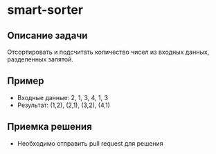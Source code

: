 # smart-sorter

## Описание задачи

Отсортировать и подсчитать количество чисел из входных данных, разделенных запятой.

## Пример 

- Входные данные: 2, 1, 3, 4, 1, 3
- Результат: (1,2), (2,1), (3,2), (4,1)

## Приемка решения

- Необходимо отправить pull request для решения
